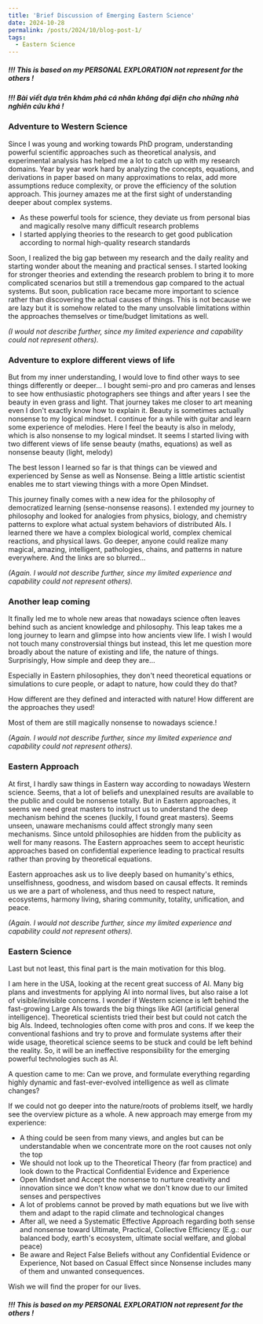```yaml
---
title: 'Brief Discussion of Emerging Eastern Science'
date: 2024-10-28
permalink: /posts/2024/10/blog-post-1/
tags:
  - Eastern Science
---
```

##### !!! This is based on my PERSONAL EXPLORATION not represent for the others !
##### !!! Bài viết dựa trên khám phá cá nhân không đại diện cho những nhà nghiên cứu khá !

### Adventure to Western Science
Since I was young and working towards PhD program, understanding powerful scientific approaches such as theoretical analysis, and experimental analysis has helped me a lot to catch up with my research domains. Year by year work hard by analyzing the concepts, equations, and derivations in paper based on many approximations to relax, add more assumptions reduce complexity, or prove the efficiency of the solution approach. This journey amazes me at the first sight of understanding deeper about complex systems. 
  * As these powerful tools for science, they deviate us from personal bias and magically resolve many difficult research problems
  * I started applying theories to the research to get good publication according to normal high-quality research standards

Soon, I realized the big gap between my research and the daily reality and starting wonder about the meaning and practical senses. I started looking for stronger theories and extending the research problem to bring it to more complicated scenarios but still a tremendous gap compared to the actual systems. But soon, publication race became more important to science rather than discovering the actual causes of things. This is not because we are lazy but it is somehow related to the many unsolvable limitations within the approaches themselves or time/budget limitations as well. 

*(I would not describe further, since my limited experience and capability could not represent others).*

### Adventure to explore different views of life
But from my inner understanding, I would love to find other ways to see things differently or deeper...
I bought semi-pro and pro cameras and lenses to see how enthusiastic photographers see things and after years I see the beauty in even grass and light. That journey takes me closer to art meaning even I don't exactly know how to explain it. Beauty is sometimes actually nonsense to my logical mindset.
I continue for a while with guitar and learn some experience of melodies. Here I feel the beauty is also in melody, which is also nonsense to my logical mindset. 
It seems I started living with two different views of life sense beauty (maths, equations) as well as nonsense beauty (light, melody)

The best lesson I learned so far is that things can be viewed and experienced by Sense as well as Nonsense.
Being a little artistic scientist enables me to start viewing things with a more Open Mindset. 

This journey finally comes with a new idea for the philosophy of democratized learning (sense-nonsense reasons). 
I extended my journey to philosophy and looked for analogies from physics, biology, and chemistry patterns to explore what actual system behaviors of distributed AIs.
I learned there we have a complex biological world, complex chemical reactions, and physical laws. Go deeper, anyone could realize many magical, amazing, intelligent,  pathologies, chains, and patterns in nature everywhere. 
And the links are so blurred... 

*(Again. I would not describe further, since my limited experience and capability could not represent others).*

### Another leap coming
It finally led me to whole new areas that nowadays science often leaves behind such as ancient knowledge and philosophy. This leap takes me a long journey to learn and glimpse into how ancients view life.
I wish I would not touch many constroversial things but instead, this let me question more broadly about the nature of existing and life, the nature of things. Surprisingly, How simple and deep they are...

Especially in Eastern philosophies, they don't need theoretical equations or simulations to cure people, or adapt to nature, how could they do that?

How different are they defined and interacted with nature!
How different are the approaches they used!

Most of them are still magically nonsense to nowadays science.!

*(Again. I would not describe further, since my limited experience and capability could not represent others).*

### Eastern Approach
At first, I hardly saw things in Eastern way according to nowadays Western science. Seems, that a lot of beliefs and unexplained results are available to the public and could be nonsense totally.
But in Eastern approaches, it seems we need great masters to instruct us to understand the deep mechanism behind the scenes (luckily, I found great masters). Seems unseen, unaware mechanisms could affect strongly many seen mechanisms. Since untold philosophies are hidden from the publicity as well for many reasons. 
The Eastern approaches seem to accept heuristic approaches based on confidential experience leading to practical results rather than proving by theoretical equations. 

Eastern approaches ask us to live deeply based on humanity's ethics, unselfishness, goodness, and wisdom based on causal effects. It reminds us we are a part of wholeness, and thus need to respect nature, ecosystems, harmony living, sharing community, totality, unification, and peace.

*(Again. I would not describe further, since my limited experience and capability could not represent others).*

### Eastern Science
Last but not least, this final part is the main motivation for this blog.

I am here in the USA, looking at the recent great success of AI. Many big plans and investments for applying AI into normal lives, but also raise a lot of visible/invisible concerns. 
I wonder if Western science is left behind the fast-growing Large AIs towards the big things like AGI (artificial general intelligence). 
Theoretical scientists tried their best but could not catch the big AIs.
Indeed, technologies often come with pros and cons. If we keep the conventional fashions and try to prove and formulate systems after their wide usage, theoretical science seems to be stuck and could be left behind the reality. So, it will be an ineffective responsibility for the emerging powerful technologies such as AI. 

A question came to me: Can we prove, and formulate everything regarding highly dynamic and fast-ever-evolved intelligence as well as climate changes?

If we could not go deeper into the nature/roots of problems itself, we hardly see the overview picture as a whole.
A new approach may emerge from my experience:
- A thing could be seen from many views, and angles but can be understandable when we concentrate more on the root causes not only the top
- We should not look up to the Theoretical Theory (far from practice) and look down to the Practical Confidential Evidence and Experience
- Open Mindset and Accept the nonsense to nurture creativity and innovation since we don't know what we don't know due to our limited senses and perspectives
- A lot of problems cannot be proved by math equations but we live with them and adapt to the rapid climate and technological changes 
- After all, we need a Systematic Effective Approach regarding both sense and nonsense toward Ultimate, Practical, Collective Efficiency (E.g.: our balanced body, earth's ecosystem, ultimate social welfare, and global peace)
- Be aware and Reject False Beliefs without any Confidential Evidence or Experience, Not based on Casual Effect since Nonsense includes many of them and unwanted consequences.

Wish we will find the proper for our lives.

##### !!! This is based on my PERSONAL EXPLORATION not represent for the others !


